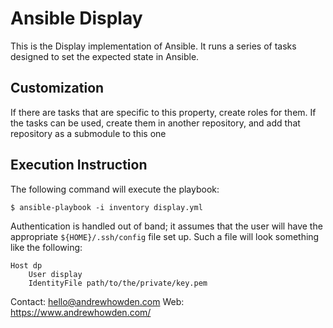 Ansible Display
=============

This is the Display implementation of Ansible. It runs a series of tasks designed to set the expected state in Ansible.

Customization
-------------

If there are tasks that are specific to this property, create roles for them. If the tasks can be used, create them in
another repository, and add that repository as a submodule to this one

Execution Instruction
---------------------

The following command will execute the playbook:

```
$ ansible-playbook -i inventory display.yml
```

Authentication is handled out of band; it assumes that the user will have the appropriate `${HOME}/.ssh/config` file
set up. Such a file will look something like the following:

```
Host dp
    User display
    IdentityFile path/to/the/private/key.pem
```

Contact: hello@andrewhowden.com
Web:     https://www.andrewhowden.com/

